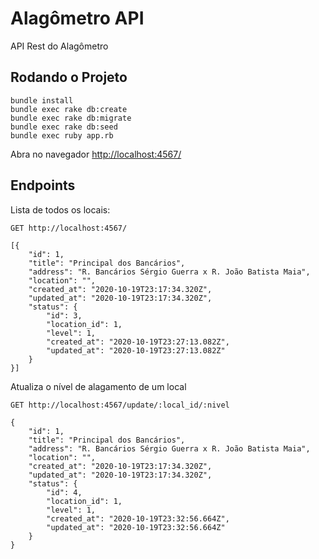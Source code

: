 # Alagômetro API

API Rest do Alagômetro

## Rodando o Projeto

    bundle install
    bundle exec rake db:create
    bundle exec rake db:migrate
    bundle exec rake db:seed
    bundle exec ruby app.rb

Abra no navegador [http://localhost:4567/](http://localhost:4567/)

## Endpoints

Lista de todos os locais:

    GET http://localhost:4567/
    
    [{
        "id": 1,
        "title": "Principal dos Bancários",
        "address": "R. Bancários Sérgio Guerra x R. João Batista Maia",
        "location": "",
        "created_at": "2020-10-19T23:17:34.320Z",
        "updated_at": "2020-10-19T23:17:34.320Z",
        "status": {
            "id": 3,
            "location_id": 1,
            "level": 1,
            "created_at": "2020-10-19T23:27:13.082Z",
            "updated_at": "2020-10-19T23:27:13.082Z"
        }
    }]

Atualiza o nível de alagamento de um local

    GET http://localhost:4567/update/:local_id/:nivel

    {
        "id": 1,
        "title": "Principal dos Bancários",
        "address": "R. Bancários Sérgio Guerra x R. João Batista Maia",
        "location": "",
        "created_at": "2020-10-19T23:17:34.320Z",
        "updated_at": "2020-10-19T23:17:34.320Z",
        "status": {
            "id": 4,
            "location_id": 1,
            "level": 1,
            "created_at": "2020-10-19T23:32:56.664Z",
            "updated_at": "2020-10-19T23:32:56.664Z"
        }
    }
